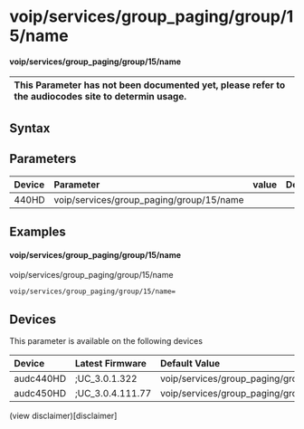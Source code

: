 ﻿---
description: voip/services/group_paging/group/15/name
search: false
---

# voip/services/group_paging/group/15/name

#### voip/services/group_paging/group/15/name


| This Parameter has not been documented yet, please refer to the audiocodes site to determin usage.  | 
| :--- |

## Syntax

## Parameters
|Device|Parameter|value|Description|
|:---|:---|:---|:---|
| 440HD | voip/services/group_paging/group/15/name |  |  |

## Examples
#### voip/services/group_paging/group/15/name

voip/services/group_paging/group/15/name

```
voip/services/group_paging/group/15/name=
```

## Devices
This parameter is available on the following devices

| Device | Latest Firmware | Default Value |
|:---|:---|:---|
| audc440HD | ;UC_3.0.1.322 | voip/services/group_paging/group/15/name= 
| audc450HD | ;UC_3.0.4.111.77 | voip/services/group_paging/group/15/name= 

(view disclaimer)[disclaimer]
